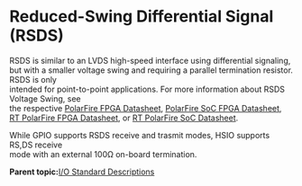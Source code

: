 # Reduced-Swing Differential Signal \(RSDS\)

RSDS is similar to an LVDS high-speed interface using differential signaling,<br /> but with a smaller voltage swing and requiring a parallel termination resistor. RSDS is only<br /> intended for point-to-point applications. For more information about RSDS Voltage Swing, see<br /> the respective [PolarFire FPGA Datasheet](https://ww1.microchip.com/downloads/aemDocuments/documents/FPGA/ProductDocuments/DataSheets/PolarFire-FPGA-Datasheet-DS00003831.pdf), [PolarFire SoC FPGA Datasheet](https://ww1.microchip.com/downloads/aemDocuments/documents/FPGA/ProductDocuments/DataSheets/PolarFire-SoC-Datasheet-DS00004248.pdf), [RT PolarFire FPGA Datasheet](https://ww1.microchip.com/downloads/aemDocuments/documents/FPGA/ProductDocuments/DataSheets/RT-PolarFire-FPGA-Datasheet-00004122A.pdf), or [RT PolarFire SoC Datasheet](https://ww1.microchip.com/downloads/aemDocuments/documents/FPGA/ProductDocuments/DataSheets/PolarFire-SoC-Datasheet-DS00004248.pdf).

While GPIO supports RSDS receive and trasmit modes, HSIO supports RS,DS receive<br /> mode with an external 100Ω on-board termination.

**Parent topic:**[I/O Standard Descriptions](GUID-07F30430-9CF8-4A1E-8C90-A8B9D9B8986F.md)

